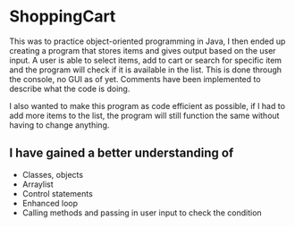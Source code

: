 # ShoppingCart
This was to practice object-oriented programming in Java, I then ended up creating a program that stores items and gives output based on the user input. A user is able to select items, add to cart or search for specific item and the program will check if it is available in the list. This is done through the console, no GUI as of yet. Comments have been implemented to describe what the code is doing.

I also wanted to make this program as code efficient as possible, if I had to add more items to the list, the program will still function the same without having to change anything.

## I have gained a better understanding of
* Classes, objects
* Arraylist
* Control statements
* Enhanced loop
* Calling methods and passing in user input to check the condition
